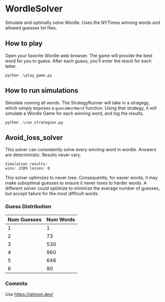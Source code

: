 # WordleSolver
Simulate and optimally solve Wordle. Uses the NYTimes winning words and allowed guesses txt files.


## How to play
Open your favorite Wordle web browser. The game will provide the best word for you to guess. After each guess, you'll enter the result for each letter.

`python .\play_game.py`

## How to run simulations

Simulate running all words. The StrategyRunner will take in a stragegy, which simply exposes a `guessNextWord` function. Using that strategy, it will simulate a Wordle Game for each winning word, and log the results.

`python .\run_strategies.py`

## Avoid_loss_solver
This solver can consistently solve every winning word in wordle. 
Answers are deterministic. Results never vary.
```
Simulation results:
wins: 2309 losses: 0
```

This solver optimizes to never lose. Consequently, for easier words, it may make suboptimal guesses to ensure it never loses to harder words. A different solver could optimize to minimize the average number of guesses, but accept failure for the most difficult words.

### Guess Distribution

| Num Guesses | Num Words   |
|---|-----|
| 1 | 1   |
| 2 | 73  |
| 3 | 530 |
| 4 | 960 |
| 5 | 646 |
| 6 | 90  |

### Commits
Use https://gitmoji.dev/
